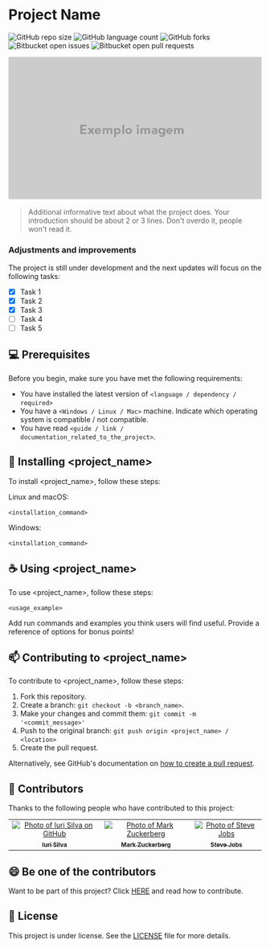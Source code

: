 # Project Name

![GitHub repo size](https://img.shields.io/github/repo-size/iuricode/README-template?style=for-the-badge)
![GitHub language count](https://img.shields.io/github/languages/count/iuricode/README-template?style=for-the-badge)
![GitHub forks](https://img.shields.io/github/forks/iuricode/README-template?style=for-the-badge)
![Bitbucket open issues](https://img.shields.io/bitbucket/issues/iuricode/README-template?style=for-the-badge)
![Bitbucket open pull requests](https://img.shields.io/bitbucket/pr-raw/iuricode/README-template?style=for-the-badge)

<img src="imagem.png" alt="Example image">

> Additional informative text about what the project does. Your introduction should be about 2 or 3 lines. Don't overdo it, people won't read it.

### Adjustments and improvements

The project is still under development and the next updates will focus on the following tasks:

- [x] Task 1
- [x] Task 2
- [x] Task 3
- [ ] Task 4
- [ ] Task 5

## 💻 Prerequisites

Before you begin, make sure you have met the following requirements:

- You have installed the latest version of `<language / dependency / required>`
- You have a `<Windows / Linux / Mac>` machine. Indicate which operating system is compatible / not compatible.
- You have read `<guide / link / documentation_related_to_the_project>`.

## 🚀 Installing <project_name>

To install <project_name>, follow these steps:

Linux and macOS:

```
<installation_command>
```

Windows:

```
<installation_command>
```

## ☕ Using <project_name>

To use <project_name>, follow these steps:

```
<usage_example>
```

Add run commands and examples you think users will find useful. Provide a reference of options for bonus points!

## 📫 Contributing to <project_name>

To contribute to <project_name>, follow these steps:

1. Fork this repository.
2. Create a branch: `git checkout -b <branch_name>`.
3. Make your changes and commit them: `git commit -m '<commit_message>'`
4. Push to the original branch: `git push origin <project_name> / <location>`
5. Create the pull request.

Alternatively, see GitHub's documentation on [how to create a pull request](https://help.github.com/en/github/collaborating-with-issues-and-pull-requests/creating-a-pull-request).

## 🤝 Contributors

Thanks to the following people who have contributed to this project:

<table>
  <tr>
    <td align="center">
      <a href="#" title="set the link title">
        <img src="https://avatars3.githubusercontent.com/u/31936044" width="100px;" alt="Photo of Iuri Silva on GitHub"/><br>
        <sub>
          <b>Iuri Silva</b>
        </sub>
      </a>
    </td>
    <td align="center">
      <a href="#" title="set the link title">
        <img src="https://s2.glbimg.com/FUcw2usZfSTL6yCCGj3L3v3SpJ8=/smart/e.glbimg.com/og/ed/f/original/2019/04/25/zuckerberg_podcast.jpg" width="100px;" alt="Photo of Mark Zuckerberg"/><br>
        <sub>
          <b>Mark Zuckerberg</b>
        </sub>
      </a>
    </td>
    <td align="center">
      <a href="#" title="set the link title">
        <img src="https://miro.medium.com/max/360/0*1SkS3mSorArvY9kS.jpg" width="100px;" alt="Photo of Steve Jobs"/><br>
        <sub>
          <b>Steve Jobs</b>
        </sub>
      </a>
    </td>
  </tr>
</table>

## 😄 Be one of the contributors

Want to be part of this project? Click [HERE](CONTRIBUTING.md) and read how to contribute.

## 📝 License

This project is under license. See the [LICENSE](LICENSE.md) file for more details.

